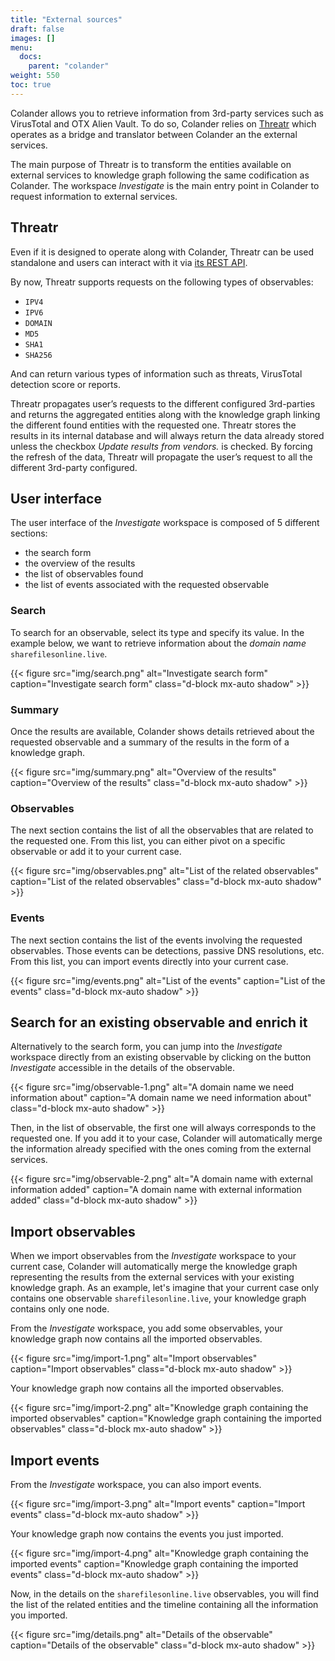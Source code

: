 ```yaml
---
title: "External sources"
draft: false
images: []
menu:
  docs:
    parent: "colander"
weight: 550
toc: true
---
```


Colander allows you to retrieve information from 3rd-party services such as VirusTotal and OTX Alien Vault. To do so, Colander relies on [Threatr](https://github.com/PiRogueToolSuite/threatr) which operates as a bridge and translator between Colander an the external services. 

The main purpose of Threatr is to transform the entities available on external services to knowledge graph following the same codification as Colander. The workspace *Investigate* is the main entry point in Colander to request information to external services.

## Threatr
Even if it is designed to operate along with Colander, Threatr can be used standalone and users can interact with it via [its REST API](/docs/colander/rest-api/#threatr).

By now, Threatr supports requests on the following types of observables:

* `IPV4`
* `IPV6`
* `DOMAIN`
* `MD5`
* `SHA1`
* `SHA256`

And can return various types of information such as threats, VirusTotal detection score or reports.

Threatr propagates user’s requests to the different configured 3rd-parties and returns the aggregated entities along with the knowledge graph linking the different found entities with the requested one. Threatr stores the results in its internal database and will always return the data already stored unless the checkbox *Update results from vendors.* is checked. By forcing the refresh of the data, Threatr will propagate the user’s request to all the different 3rd-party configured.

## User interface

The user interface of the *Investigate* workspace is composed of 5 different sections:

* the search form
* the overview of the results
* the list of observables found
* the list of events associated with the requested observable

### Search
To search for an observable, select its type and specify its value. In the example below, we want to retrieve information about the *domain name* `sharefilesonline.live`.

  {{< figure src="img/search.png" alt="Investigate search form" caption="Investigate search form" class="d-block mx-auto shadow" >}}


### Summary
Once the results are available, Colander shows details retrieved about the requested observable and a summary of the results in the form of a knowledge graph.

  {{< figure src="img/summary.png" alt="Overview of the results" caption="Overview of the results" class="d-block mx-auto shadow" >}}

### Observables
The next section contains the list of all the observables that are related to the requested one. From this list, you can either pivot on a specific observable or add it to your current case.

  {{< figure src="img/observables.png" alt="List of the related observables" caption="List of the related observables" class="d-block mx-auto shadow" >}}

### Events
The next section contains the list of the events involving the requested observables. Those events can be detections, passive DNS resolutions, etc. From this list, you can import events directly into your current case.

  {{< figure src="img/events.png" alt="List of the events" caption="List of the events" class="d-block mx-auto shadow" >}}

## Search for an existing observable and enrich it
Alternatively to the search form, you can jump into the *Investigate* workspace directly from an existing observable by clicking on the button *Investigate* accessible in the details of the observable.

  {{< figure src="img/observable-1.png" alt="A domain name we need information about" caption="A domain name we need information about" class="d-block mx-auto shadow" >}}

Then, in the list of observable, the first one will always corresponds to the requested one. If you add it to your case, Colander will automatically merge the information already specified with the ones coming from the external services.

  {{< figure src="img/observable-2.png" alt="A domain name with external information added" caption="A domain name with external information added" class="d-block mx-auto shadow" >}}

## Import observables
When we import observables from the *Investigate* workspace to your current case, Colander will automatically merge the knowledge graph representing the results from the external services with your existing knowledge graph. As an example, let's imagine that your current case only contains one observable `sharefilesonline.live`, your knowledge graph contains only one node.

From the *Investigate* workspace, you add some observables, your knowledge graph now contains all the imported observables.

  {{< figure src="img/import-1.png" alt="Import observables" caption="Import observables" class="d-block mx-auto shadow" >}}

Your knowledge graph now contains all the imported observables.

  {{< figure src="img/import-2.png" alt="Knowledge graph containing the imported observables" caption="Knowledge graph containing the imported observables" class="d-block mx-auto shadow" >}}

## Import events
From the *Investigate* workspace, you can also import events.

  {{< figure src="img/import-3.png" alt="Import events" caption="Import events" class="d-block mx-auto shadow" >}}

Your knowledge graph now contains the events you just imported.

  {{< figure src="img/import-4.png" alt="Knowledge graph containing the imported events" caption="Knowledge graph containing the imported events" class="d-block mx-auto shadow" >}}

Now, in the details on the `sharefilesonline.live` observables, you will find the list of the related entities and the timeline containing all the information you imported.

  {{< figure src="img/details.png" alt="Details of the observable" caption="Details of the observable" class="d-block mx-auto shadow" >}}

